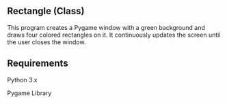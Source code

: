 ## Rectangle (Class)

This program creates a Pygame window with a green background and draws four colored rectangles on it. It continuously updates the screen until the user closes the window.

## Requirements

Python 3.x

Pygame Library
